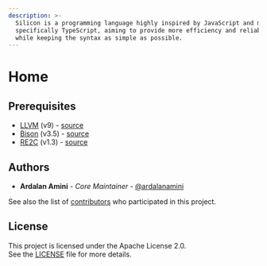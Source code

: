 ```yaml
---
description: >-
  Silicon is a programming language highly inspired by JavaScript and more
  specifically TypeScript, aiming to provide more efficiency and reliability
  while keeping the syntax as simple as possible.
---
```


# Home

## Prerequisites

* [LLVM](https://llvm.org) \(v9\) - [source](https://github.com/llvm/llvm-project)
* [Bison](https://www.gnu.org/software/bison) \(v3.5\) - [source](http://git.savannah.gnu.org/cgit/bison.git)
* [RE2C](https://re2c.org) \(v1.3\) - [source](https://github.com/skvadrik/re2c)

## Authors

* **Ardalan Amini** - _Core Maintainer_ - [@ardalanamini](https://github.com/ardalanamini)

See also the list of [contributors](https://github.com/silicon-lang/silicon/contributors) who participated in this project.

## License

This project is licensed under the Apache License 2.0.  
See the [LICENSE](https://github.com/silicon-lang/silicon/blob/master/LICENSE) file for more details.

